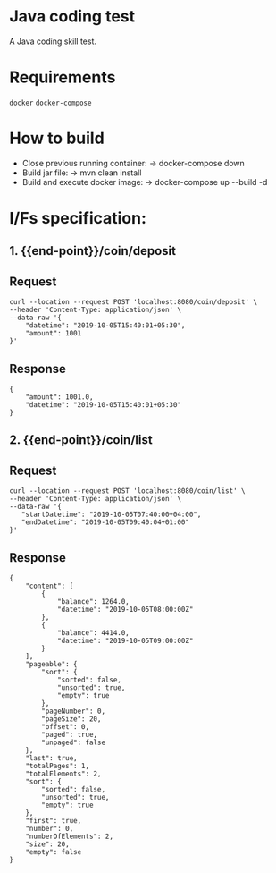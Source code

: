 # Java coding test

A Java coding skill test.

# Requirements

`docker`
`docker-compose`

# How to build
* Close previous running container: -> docker-compose down
* Build jar file: -> mvn clean install
* Build and execute docker image: ->  docker-compose up --build -d

# I/Fs specification:
## 1. {{end-point}}/coin/deposit
## Request
``` 
curl --location --request POST 'localhost:8080/coin/deposit' \
--header 'Content-Type: application/json' \
--data-raw '{
    "datetime": "2019-10-05T15:40:01+05:30",
    "amount": 1001
}'
```

## Response
```
{
    "amount": 1001.0,
    "datetime": "2019-10-05T15:40:01+05:30"
}
```
## 2. {{end-point}}/coin/list
## Request
``` 
curl --location --request POST 'localhost:8080/coin/list' \
--header 'Content-Type: application/json' \
--data-raw '{
   "startDatetime": "2019-10-05T07:40:00+04:00",
   "endDatetime": "2019-10-05T09:40:04+01:00"
}'
```

## Response
```
{
    "content": [
        {
            "balance": 1264.0,
            "datetime": "2019-10-05T08:00:00Z"
        },
        {
            "balance": 4414.0,
            "datetime": "2019-10-05T09:00:00Z"
        }
    ],
    "pageable": {
        "sort": {
            "sorted": false,
            "unsorted": true,
            "empty": true
        },
        "pageNumber": 0,
        "pageSize": 20,
        "offset": 0,
        "paged": true,
        "unpaged": false
    },
    "last": true,
    "totalPages": 1,
    "totalElements": 2,
    "sort": {
        "sorted": false,
        "unsorted": true,
        "empty": true
    },
    "first": true,
    "number": 0,
    "numberOfElements": 2,
    "size": 20,
    "empty": false
}
```